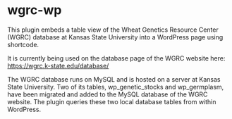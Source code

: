 # wgrc-wp
This plugin embeds a table view of the Wheat Genetics Resource Center (WGRC) database at Kansas State University into a WordPress page using shortcode.

It is currently being used on the database page of the WGRC website here: https://wgrc.k-state.edu/database/

The WGRC database runs on MySQL and is hosted on a server at Kansas State University. Two of its tables, wp_genetic_stocks and wp_germplasm, have been migrated and added to the MySQL database of the WGRC website. The plugin queries these two local database tables from within WordPress.